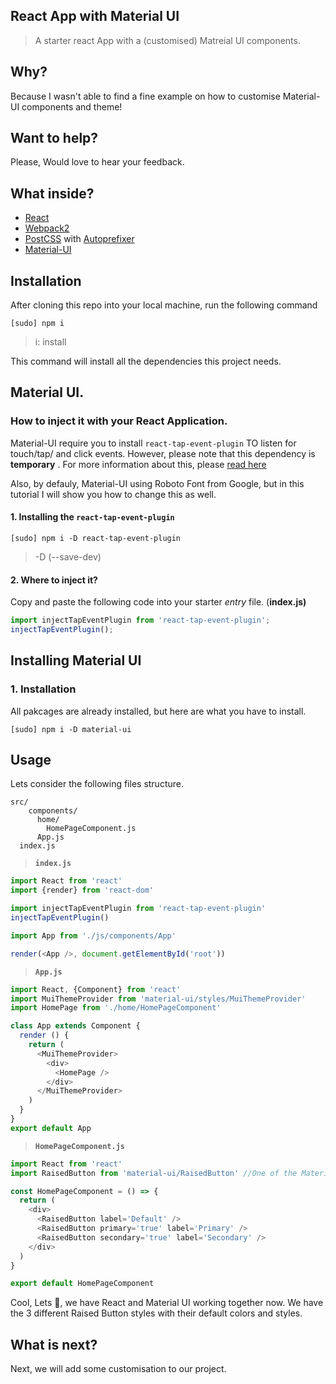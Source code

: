 ## React App with Material UI
> A starter react App with a (customised) Matreial UI components.

##  Why?
Because I wasn't able to find a fine example on how to customise Material-UI components and theme!

## Want to help?
Please, Would love to hear your feedback.

## What inside?
- [React](https://facebook.github.io/react/)
- [Webpack2](https://webpack.js.org/)
- [PostCSS](https://github.com/postcss/postcss) with [Autoprefixer](https://github.com/postcss/autoprefixer)
- [Material-UI](http://www.material-ui.com)

## Installation
After cloning this repo into your local machine, run the following command

```shell
[sudo] npm i
```
> i: install

This command will install all the dependencies this project needs.


## Material UI.
### How to inject it with your React Application.

Material-UI require you to install ```react-tap-event-plugin``` TO listen for touch/tap/ and click events.
However, please note that this dependency is **temporary** . For more information about this, please [read here](http://www.material-ui.com/#/get-started/installation)

Also, by defauly, Material-UI using Roboto Font from Google, but in this tutorial I will show you how to change this as well.

#### 1. Installing the ```react-tap-event-plugin```

```shell
[sudo] npm i -D react-tap-event-plugin
```
> -D (--save-dev)

#### 2. Where to inject it?

Copy and paste the following code into your starter *entry* file. (**index.js)**

```js
import injectTapEventPlugin from 'react-tap-event-plugin';
injectTapEventPlugin();
```

## Installing Material UI

### 1. Installation

All pakcages are already installed, but here are what you have to install.
```shell
[sudo] npm i -D material-ui
 ```

## Usage

Lets consider the following files structure.
```
src/
    components/
      home/
        HomePageComponent.js
      App.js
  index.js
```

> **```index.js```**

```js
import React from 'react'
import {render} from 'react-dom'

import injectTapEventPlugin from 'react-tap-event-plugin'
injectTapEventPlugin()

import App from './js/components/App'

render(<App />, document.getElementById('root'))
```


> **```App.js```**

```js
import React, {Component} from 'react'
import MuiThemeProvider from 'material-ui/styles/MuiThemeProvider'
import HomePage from './home/HomePageComponent'

class App extends Component {
  render () {
    return (
      <MuiThemeProvider>
        <div>
          <HomePage />
        </div>
      </MuiThemeProvider>
    )
  }
}
export default App
```

> **```HomePageComponent.js```**

```js
import React from 'react'
import RaisedButton from 'material-ui/RaisedButton' //One of the Material UI Component

const HomePageComponent = () => {
  return (
    <div>
      <RaisedButton label='Default' />
      <RaisedButton primary='true' label='Primary' />
      <RaisedButton secondary='true' label='Secondary' />
    </div>
  )
}

export default HomePageComponent
```

Cool, Lets 💃, we have React and Material UI working together now. We have the 3 different Raised Button styles with their default colors and styles.

## What is next?

Next, we will add some customisation to our project.